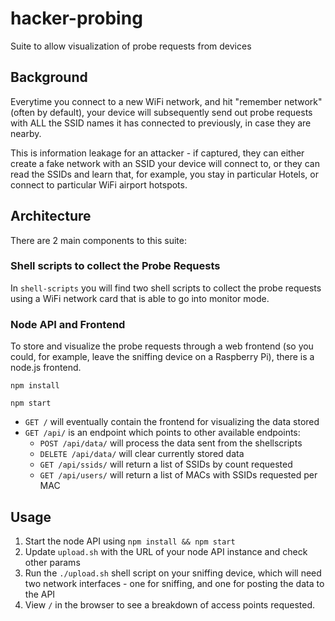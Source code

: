 # hacker-probing

Suite to allow visualization of probe requests from devices

## Background

Everytime you connect to a new WiFi network, and hit "remember network" (often by default), your device will subsequently send out probe requests with ALL the SSID names it has connected to previously, in case they are nearby.

This is information leakage for an attacker - if captured, they can either create a fake network with an SSID your device will connect to, or they can read the SSIDs and learn that, for example, you stay in particular Hotels, or connect to particular WiFi airport hotspots.

## Architecture

There are 2 main components to this suite:

### Shell scripts to collect the Probe Requests

In `shell-scripts` you will find two shell scripts to collect the probe requests using a WiFi network card that is able to go into monitor mode.

### Node API and Frontend

To store and visualize the probe requests through a web frontend (so you could, for example, leave the sniffing device on a Raspberry Pi), there is a node.js frontend.

`npm install`

`npm start`

* `GET /` will eventually contain the frontend for visualizing the data stored
* `GET /api/` is an endpoint which points to other available endpoints:
  * `POST /api/data/` will process the data sent from the shellscripts
  * `DELETE /api/data/` will clear currently stored data
  * `GET /api/ssids/` will return a list of SSIDs by count requested
  * `GET /api/users/` will return a list of MACs with SSIDs requested per MAC

## Usage

1. Start the node API using `npm install && npm start`
2. Update `upload.sh` with the URL of your node API instance and check other params
3. Run the `./upload.sh` shell script on your sniffing device, which will need two network interfaces - one for sniffing, and one for posting the data to the API
4. View `/` in the browser to see a breakdown of access points requested.
